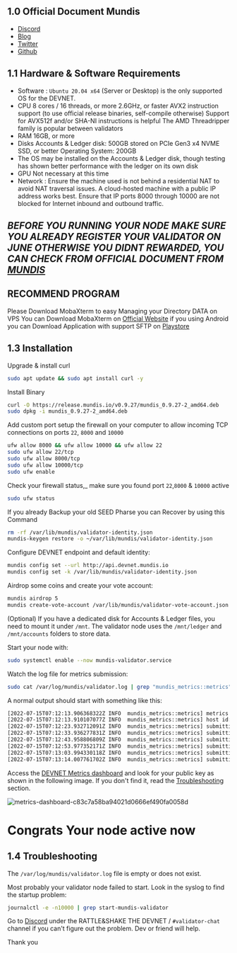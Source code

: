 ## 1.0 Official Document Mundis
* [Discord](https://discord.gg/xYweyG7dzK)
* [Blog](https://docs.mundis.io/)
* [Twitter](https://twitter.com/MundisNetwork)
* [Github](https://github.com/mundisnetwork)

## 1.1 Hardware & Software Requirements
* Software : `Ubuntu 20.04 x64` (Server or Desktop) is the only supported OS for the DEVNET.
* CPU
8 cores / 16 threads, or more
2.6GHz, or faster
AVX2 instruction support (to use official release binaries, self-compile otherwise)
Support for AVX512f and/or SHA-NI instructions is helpful
The AMD Threadripper family is popular between validators
* RAM
16GB, or more
* Disks
Accounts & Ledger disk: 500GB stored on PCIe Gen3 x4 NVME SSD, or better
Operating System: 200GB
* The OS may be installed on the Accounts & Ledger disk, though testing has shown better performance with the ledger on its own disk
* GPU
Not necessary at this time
* Network :
Ensure the machine used is not behind a residential NAT to avoid NAT traversal issues.
A cloud-hosted machine with a public IP address works best.
Ensure that IP ports 8000 through 10000 are not blocked for Internet inbound and outbound traffic.

## _BEFORE YOU RUNNING YOUR NODE MAKE SURE YOU ALREADY REGISTER YOUR VALIDATOR ON JUNE OTHERWISE YOU DIDNT REWARDED, YOU CAN CHECK FROM OFFICIAL DOCUMENT FROM [MUNDIS](https://docs.mundis.io/rattle-shake/register)_

## RECOMMEND PROGRAM
Please Download MobaXterm to easy Managing your Directory DATA on VPS
You can Download MobaXterm on [Official Website](https://mobaxterm.mobatek.net/download.html)
if you using Android you can Download Application with support SFTP on [Playstore](https://play.google.com/store/apps/details?id=com.server.auditor.ssh.client&hl=in&gl=US) 

## 1.3 Installation

Upgrade & install curl
```bash
sudo apt update && sudo apt install curl -y
```
Install Binary
```bash
curl -O https://release.mundis.io/v0.9.27/mundis_0.9.27-2_amd64.deb
sudo dpkg -i mundis_0.9.27-2_amd64.deb
```
Add custom port setup the firewall on your computer to allow incoming TCP connections on ports `22`, `8000` and `10000`
```bash
ufw allow 8000 && ufw allow 10000 && ufw allow 22
sudo ufw allow 22/tcp
sudo ufw allow 8000/tcp
sudo ufw allow 10000/tcp
sudo ufw enable
```
Check your firewall status,_ make sure you found port `22`,`8000` & `10000` active
```bash
sudo ufw status
```

If you already Backup your old SEED Pharse you can Recover by using this Command
```bash
rm -rf /var/lib/mundis/validator-identity.json
mundis-keygen restore -o ~/var/lib/mundis/validator-identity.json
```

Configure DEVNET endpoint and default identity:
```bash
mundis config set --url http://api.devnet.mundis.io
mundis config set -k /var/lib/mundis/validator-identity.json
```

Airdrop some coins and create your vote account:
```bash
mundis airdrop 5
mundis create-vote-account /var/lib/mundis/validator-vote-account.json /var/lib/mundis/validator-identity.json /var/lib/mundis/validator-identity.json --allow-unsafe-authorized-withdrawer
```
(Optional) If you have a dedicated disk for Accounts & Ledger files, you need to mount it under `/mnt`. The validator node uses the `/mnt/ledger` and `/mnt/accounts` folders to store data.

Start your node with:
```bash
sudo systemctl enable --now mundis-validator.service
```
Watch the log file for metrics submission:
```bash
sudo cat /var/log/mundis/validator.log | grep "mundis_metrics::metrics"
```
A normal output should start with something like this:
```bash
[2022-07-15T07:12:13.906368322Z INFO  mundis_metrics::metrics] metrics configuration: host=http://metrics.devnet.mundis.io:8086 db=devnet username=admin
[2022-07-15T07:12:13.910107077Z INFO  mundis_metrics::metrics] host id: AL49z2TdM7vnSR7yiJU1n9VbsLgJ8TRQuUqrNYqj4V4
[2022-07-15T07:12:23.932712091Z INFO  mundis_metrics::metrics] submitting 1198 points
[2022-07-15T07:12:33.936277831Z INFO  mundis_metrics::metrics] submitting 1553 points
[2022-07-15T07:12:43.958806809Z INFO  mundis_metrics::metrics] submitting 1536 points
[2022-07-15T07:12:53.977352171Z INFO  mundis_metrics::metrics] submitting 1563 points
[2022-07-15T07:13:03.994330118Z INFO  mundis_metrics::metrics] submitting 1456 points
[2022-07-15T07:13:14.007761702Z INFO  mundis_metrics::metrics] submitting 1441 points
```

Access the [DEVNET Metrics dashboard](http://metrics.devnet.mundis.io:3000/d/local/devnet-cluster-monitor?orgId=1&refresh=30s&var-datasource=default&var-testnet=devnet&var-hostid=All) and look for your public key as shown in the following image. If you don't find it, read the [Troubleshooting](https://docs.mundis.io/rattle-shake/validator.html#Troubleshooting) section.

![metrics-dashboard-c83c7a58ba94021d0666ef490fa0058d](https://user-images.githubusercontent.com/81378817/179369060-67a7014e-da82-474a-ad11-7fbcdf83eaba.png)

# Congrats Your node active now

## 1.4 Troubleshooting
The `/var/log/mundis/validator.log` file is empty or does not exist.

Most probably your validator node failed to start. Look in the syslog to find the startup problem:

```bash
journalctl -e -n10000 | grep start-mundis-validator
```

Go to [Discord](https://discord.gg/xYweyG7dzK) under the RATTLE&SHAKE THE DEVNET / `#validator-chat` channel if you can't figure out the problem. Dev or friend will help.

Thank you
